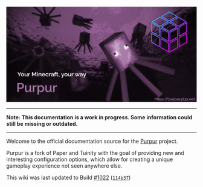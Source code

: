 <a href="https://purpur.pl3x.net"><img src="images/purpur.png" alt="Purpur header" width="1000"></a>

***
**Note: This documentation is a work in progress. Some information could still be missing or outdated.**
***  

Welcome to the official documentation source for the [Purpur](https://github.com/pl3xgaming/Purpur/) project.

Purpur is a fork of Paper and Tuinity with the goal of providing new and interesting configuration options, which allow for creating a unique gameplay experience not seen anywhere else.

This wiki was last updated to Build [#1022](https://ci.pl3x.net/job/Purpur/1022/) ([`114b37`](https://github.com/pl3xgaming/Purpur/commit/114b37))